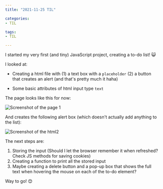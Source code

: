 ```yaml
---
title: "2021-11-25 TIL"

categories: 
- TIL

tags:
- TIL

---
```


I started my very first (and tiny) JavaScript project, creating a to-do list! 😺

I looked at:

- Creating a html file with (1) a text box with a `placeholder` (2) a button that creates an alert  (and that's pretty much it haha)

- Some basic attributes of html input type `text`

  

The page looks like this for now:

![Screenshot of the page 1](https://user-images.githubusercontent.com/54295374/143508434-589614f2-9bcd-4e45-bbed-a1131705b6a5.JPG)

And creates the following alert box (which doesn't actually add anything to the list):

![Screenshot of the html2](https://user-images.githubusercontent.com/54295374/143508489-0287890f-9a09-4113-840a-f87dcc449046.JPG)



The next steps are:

1. Storing the input (Should I let the browser remember it when refreshed? Check JS methods for saving cookies)
1. Creating a function to print all the stored input
1. Maybe creating a delete button and a pop-up box that shows the full text when hovering the mouse on each of the to-do element?

Way to go! 😊